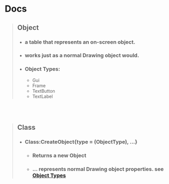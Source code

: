 # Docs

> ## Object
> - ### a table that represents an on-screen object.
> - ### works just as a normal Drawing object would.
> - ### Object Types:
>     - Gui
>     - Frame
>     - TextButton
>     - TextLabel

<br>
</br>

> ## Class
> 
> - ### Class:CreateObject{type = <string> (ObjectType), ...}
>    - ### Returns a new Object
>    - ### ... represents normal Drawing object properties. see [Object Types]()
